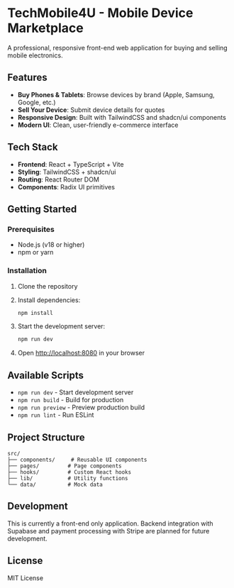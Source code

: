 # TechMobile4U - Mobile Device Marketplace

A professional, responsive front-end web application for buying and selling mobile electronics.

## Features

- **Buy Phones & Tablets**: Browse devices by brand (Apple, Samsung, Google, etc.)
- **Sell Your Device**: Submit device details for quotes
- **Responsive Design**: Built with TailwindCSS and shadcn/ui components
- **Modern UI**: Clean, user-friendly e-commerce interface

## Tech Stack

- **Frontend**: React + TypeScript + Vite
- **Styling**: TailwindCSS + shadcn/ui
- **Routing**: React Router DOM
- **Components**: Radix UI primitives

## Getting Started

### Prerequisites

- Node.js (v18 or higher)
- npm or yarn

### Installation

1. Clone the repository
2. Install dependencies:
   ```bash
   npm install
   ```

3. Start the development server:
   ```bash
   npm run dev
   ```

4. Open [http://localhost:8080](http://localhost:8080) in your browser

## Available Scripts

- `npm run dev` - Start development server
- `npm run build` - Build for production
- `npm run preview` - Preview production build
- `npm run lint` - Run ESLint

## Project Structure

```
src/
├── components/     # Reusable UI components
├── pages/         # Page components
├── hooks/         # Custom React hooks
├── lib/           # Utility functions
└── data/          # Mock data
```

## Development

This is currently a front-end only application. Backend integration with Supabase and payment processing with Stripe are planned for future development.

## License

MIT License